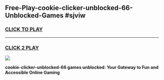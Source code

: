 
## Free-Play-cookie-clicker-unblocked-66-Unblocked-Games #sjviw
<h3>
<a href="https://news.freeplayer.one?title=cookie-clicker-unblocked-66&ref=8M">CLICK TO PLAY</a></h3>
<hr>

<h3>
<a href="https://news.freeplayer.one?title=cookie-clicker-unblocked-66&ref=8M">CLICK 2 PLAY</a>
  
</h3>

<a href="https://news.freeplayer.one?title=cookie-clicker-unblocked-66&ref=8M"><img src="https://clearcache.store/games.png"></a>


**cookie-clicker-unblocked-66 games unblocked: Your Gateway to Fun and Accessible Online Gaming**
